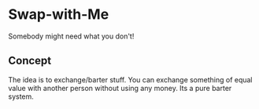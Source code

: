 # Swap-with-Me
Somebody might need what you don't!

## Concept
The idea is to exchange/barter stuff. You can exchange something of equal value with another person without using any money. Its a pure barter system.
